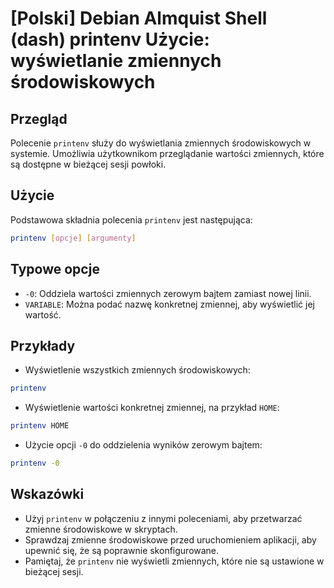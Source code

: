 # [Polski] Debian Almquist Shell (dash) printenv Użycie: wyświetlanie zmiennych środowiskowych

## Przegląd
Polecenie `printenv` służy do wyświetlania zmiennych środowiskowych w systemie. Umożliwia użytkownikom przeglądanie wartości zmiennych, które są dostępne w bieżącej sesji powłoki.

## Użycie
Podstawowa składnia polecenia `printenv` jest następująca:

```bash
printenv [opcje] [argumenty]
```

## Typowe opcje
- `-0`: Oddziela wartości zmiennych zerowym bajtem zamiast nowej linii.
- `VARIABLE`: Można podać nazwę konkretnej zmiennej, aby wyświetlić jej wartość.

## Przykłady
- Wyświetlenie wszystkich zmiennych środowiskowych:

```bash
printenv
```

- Wyświetlenie wartości konkretnej zmiennej, na przykład `HOME`:

```bash
printenv HOME
```

- Użycie opcji `-0` do oddzielenia wyników zerowym bajtem:

```bash
printenv -0
```

## Wskazówki
- Użyj `printenv` w połączeniu z innymi poleceniami, aby przetwarzać zmienne środowiskowe w skryptach.
- Sprawdzaj zmienne środowiskowe przed uruchomieniem aplikacji, aby upewnić się, że są poprawnie skonfigurowane.
- Pamiętaj, że `printenv` nie wyświetli zmiennych, które nie są ustawione w bieżącej sesji.